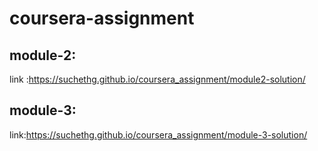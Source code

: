 # coursera-assignment


module-2:
-------------
link :https://suchethg.github.io/coursera_assignment/module2-solution/

module-3:
-------------
link:https://suchethg.github.io/coursera_assignment/module-3-solution/
